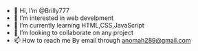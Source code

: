 - 👋 Hi, I’m @Brilly777
- 👀 I’m interested in web develpment
- 🌱 I’m currently learning HTML,CSS,JavaScript
- 💞️ I’m looking to collaborate on any project
- 📫 How to reach me By email through anomah289@gmail.com

<!---
Brilly777/Brilly777 is a ✨ special ✨ repository because its `README.md` (this file) appears on your GitHub profile.
You can click the Preview link to take a look at your changes.
--->
